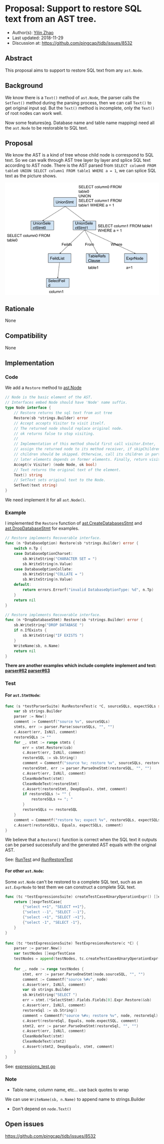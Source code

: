 # Proposal: Support to restore SQL text from an AST tree.

- Author(s):     [Yilin Zhao](https://github.com/leoppro)
- Last updated:  2018-11-29
- Discussion at: https://github.com/pingcap/tidb/issues/8532

## Abstract

This proposal aims to support to restore SQL text from any `ast.Node`.

## Background

We know there is a `Text()` method of `ast.Node`, 
the parser calls the `SetText()` method during the parsing process, 
then we can call `Text()` to get original input sql. 
But the `Text()` method is incomplete, only the `Text()` of root nodes can work well. 

Now some features(eg. Database name and table name mapping) need all the `ast.Node` to be restorable to SQL text.

## Proposal

We know the AST is a kind of tree whose child node is correspond to SQL text. 
So we can walk through AST tree layer by layer and splice SQL text according to AST node. 
There is the AST parsed from `SELECT column0 FROM table0 UNION SELECT column1 FROM table1 WHERE a = 1`, 
we can splice SQL text as the picture shows.

![ast tree](./imgs/ast-tree.png)

## Rationale

None

## Compatibility

None

## Implementation

### Code

We add a `Restore` method to [ast.Node](https://github.com/pingcap/parser/blob/ce4d755a8937ee6bc0e851fafdcd042ab5b1a1c1/ast/ast.go#L28)

```go
// Node is the basic element of the AST.
// Interfaces embed Node should have 'Node' name suffix.
type Node interface {
	// Restore returns the sql text from ast tree
	Restore(sb *strings.Builder) error
	// Accept accepts Visitor to visit itself.
	// The returned node should replace original node.
	// ok returns false to stop visiting.
	//
	// Implementation of this method should first call visitor.Enter,
	// assign the returned node to its method receiver, if skipChildren returns true,
	// children should be skipped. Otherwise, call its children in particular order that
	// later elements depends on former elements. Finally, return visitor.Leave.
	Accept(v Visitor) (node Node, ok bool)
	// Text returns the original text of the element.
	Text() string
	// SetText sets original text to the Node.
	SetText(text string)
}
```

We need implement it for all `ast.Node()`.

### Example

I implemented the `Restore` function of [ast.CreateDatabasesStmt](https://github.com/pingcap/parser/blob/ce4d755a8937ee6bc0e851fafdcd042ab5b1a1c1/ast/ddl.go#L69) 
and [ast.DropDatabaseStmt](https://github.com/pingcap/parser/blob/ce4d755a8937ee6bc0e851fafdcd042ab5b1a1c1/ast/ddl.go#L130) for examples.

```go
// Restore implements Recoverable interface.
func (n *DatabaseOption) Restore(sb *strings.Builder) error {
	switch n.Tp {
	case DatabaseOptionCharset:
		sb.WriteString("CHARACTER SET = ")
		sb.WriteString(n.Value)
	case DatabaseOptionCollate:
		sb.WriteString("COLLATE = ")
		sb.WriteString(n.Value)
	default:
		return errors.Errorf("invalid DatabaseOptionType: %d", n.Tp)
	}
	return nil
}
```

```go
// Restore implements Recoverable interface.
func (n *DropDatabaseStmt) Restore(sb *strings.Builder) error {
	sb.WriteString("DROP DATABASE ")
	if n.IfExists {
		sb.WriteString("IF EXISTS ")
	}
	WriteName(sb, n.Name)
	return nil
}
```

**There are another examples which include complete implement and test:
[parser#62](https://github.com/pingcap/parser/pull/62) [parser#63](https://github.com/pingcap/parser/pull/63)**

### Test

#### For `ast.StmtNode`:

```go
func (s *testParserSuite) RunRestoreTest(c *C, sourceSQLs, expectSQLs string) {
	var sb strings.Builder
	parser := New()
	comment := Commentf("source %v", sourceSQLs)
	stmts, err := parser.Parse(sourceSQLs, "", "")
	c.Assert(err, IsNil, comment)
	restoreSQLs := ""
	for _, stmt := range stmts {
		err = stmt.Restore(&sb)
		c.Assert(err, IsNil, comment)
		restoreSQL := sb.String()
		comment = Commentf("source %v; restore %v", sourceSQLs, restoreSQL)
		restoreStmt, err := parser.ParseOneStmt(restoreSQL, "", "")
		c.Assert(err, IsNil, comment)
		CleanNodeText(stmt)
		CleanNodeText(restoreStmt)
		c.Assert(restoreStmt, DeepEquals, stmt, comment)
		if restoreSQLs != "" {
			restoreSQLs += "; "
		}
		restoreSQLs += restoreSQL
	}
	comment = Commentf("restore %v; expect %v", restoreSQLs, expectSQLs)
	c.Assert(restoreSQLs, Equals, expectSQLs, comment)
}
```

We believe that a `Restore()` function is correct when the SQL text it outputs can be parsed successfully 
and the generated AST equals with the original AST.

See: [RunTest](https://github.com/pingcap/parser/blob/ce4d755a8937ee6bc0e851fafdcd042ab5b1a1c1/parser_test.go#L255)
and [RunRestoreTest](https://github.com/pingcap/parser/blob/ce4d755a8937ee6bc0e851fafdcd042ab5b1a1c1/parser_test.go#L273)

#### For other `ast.Node`:

Some `ast.Node` can't be restored to a complete SQL text, such as an `ast.ExprNode`
to test them we can construct a complete SQL text.

```go
func (tc *testExpressionsSuite) createTestCase4UnaryOperationExpr() []exprTestCase {
	return []exprTestCase{
		{"select ++1", "SELECT ++1"},
		{"select --1", "SELECT --1"},
		{"select -+1", "SELECT -+1"},
		{"select -1", "SELECT -1"},
	}
}

func (tc *testExpressionsSuite) TestExpresionsRestore(c *C) {
	parser := parser.New()
	var testNodes []exprTestCase
	testNodes = append(testNodes, tc.createTestCase4UnaryOperationExpr()...)

	for _, node := range testNodes {
		stmt, err := parser.ParseOneStmt(node.sourceSQL, "", "")
		comment := Commentf("source %#v", node)
		c.Assert(err, IsNil, comment)
		var sb strings.Builder
		sb.WriteString("SELECT ")
		err = stmt.(*SelectStmt).Fields.Fields[0].Expr.Restore(&sb)
		c.Assert(err, IsNil, comment)
		restoreSql := sb.String()
		comment = Commentf("source %#v; restore %v", node, restoreSql)
		c.Assert(restoreSql, Equals, node.expectSQL, comment)
		stmt2, err := parser.ParseOneStmt(restoreSql, "", "")
		c.Assert(err, IsNil, comment)
		CleanNodeText(stmt)
		CleanNodeText(stmt2)
		c.Assert(stmt2, DeepEquals, stmt, comment)
	}
}
```

See: [expressions_test.go](https://github.com/pingcap/parser/blob/ce4d755a8937ee6bc0e851fafdcd042ab5b1a1c1/ast/expressions_test.go#L122)

### Note

* Table name, column name, etc... use back quotes to wrap

We can use `WriteName(sb, n.Name)` to append name to strings.Builder

* Don't depend on `node.Text()`

## Open issues

https://github.com/pingcap/tidb/issues/8532
